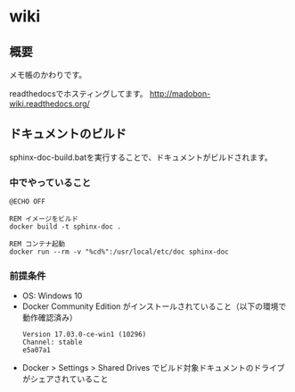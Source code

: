 # wiki

## 概要

メモ帳のかわりです。

readthedocsでホスティングしてます。
http://madobon-wiki.readthedocs.org/

## ドキュメントのビルド

sphinx-doc-build.batを実行することで、ドキュメントがビルドされます。

### 中でやっていること

```batch
@ECHO OFF

REM イメージをビルド
docker build -t sphinx-doc .

REM コンテナ起動
docker run --rm -v "%cd%":/usr/local/etc/doc sphinx-doc
```

### 前提条件

* OS: Windows 10
* Docker Community Edition がインストールされていること（以下の環境で動作確認済み）
    ```
    Version 17.03.0-ce-win1 (10296)
    Channel: stable
    e5a07a1
    ```
* Docker > Settings > Shared Drives でビルド対象ドキュメントのドライブがシェアされていること